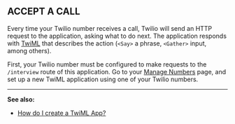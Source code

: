 ## ACCEPT A CALL
Every time your Twilio number receives a call, Twilio will send an HTTP request to the application, asking what to do next. The application responds with [TwiML](https://www.twilio.com/docs/api/twiml) that describes the action (```<Say>``` a phrase, ```<Gather>``` input, among others).

First, your Twilio number must be configured to make requests to the ```/interview``` route of this application. Go to your [Manage Numbers](https://www.twilio.com/user/account/phone-numbers/) page, and set up a new TwiML application using one of your Twilio numbers.

---
**See also:**
- [How do I create a TwiML App?](https://www.twilio.com/help/faq/twilio-client/how-do-i-create-a-twiml-app)
